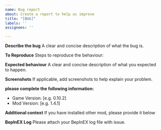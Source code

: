 ```yaml
---
name: Bug report
about: Create a report to help us improve
title: "[BUG]"
labels: ''
assignees: ''

---
```


**Describe the bug**
A clear and concise description of what the bug is.

**To Reproduce**
Steps to reproduce the behaviour:

**Expected behaviour**
A clear and concise description of what you expected to happen.

**Screenshots**
If applicable, add screenshots to help explain your problem.

**please complete the following information:**
 - Game Version: [e.g. 0.10.2]
 - Mod Version: [e.g. 1.4.1]


**Additional context**
If you have installed other mod, please provide it below

**BepInEX Log**
Please attach your BepInEX log file with issue.

